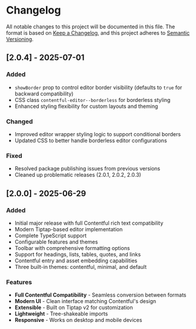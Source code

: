 # Changelog

All notable changes to this project will be documented in this file.
The format is based on [Keep a Changelog](https://keepachangelog.com/en/1.0.0/),
and this project adheres to [Semantic Versioning](https://semver.org/spec/v2.0.0.html).

## [2.0.4] - 2025-07-01

### Added
- `showBorder` prop to control editor border visibility (defaults to `true` for backward compatibility)
- CSS class `contentful-editor--borderless` for borderless styling
- Enhanced styling flexibility for custom layouts and theming

### Changed
- Improved editor wrapper styling logic to support conditional borders
- Updated CSS to better handle borderless editor configurations

### Fixed
- Resolved package publishing issues from previous versions
- Cleaned up problematic releases (2.0.1, 2.0.2, 2.0.3)

## [2.0.0] - 2025-06-29

### Added
- Initial major release with full Contentful rich text compatibility
- Modern Tiptap-based editor implementation
- Complete TypeScript support
- Configurable features and themes
- Toolbar with comprehensive formatting options
- Support for headings, lists, tables, quotes, and links
- Contentful entry and asset embedding capabilities
- Three built-in themes: contentful, minimal, and default

### Features
- **Full Contentful Compatibility** - Seamless conversion between formats
- **Modern UI** - Clean interface matching Contentful's design
- **Extensible** - Built on Tiptap v2 for customization
- **Lightweight** - Tree-shakeable imports
- **Responsive** - Works on desktop and mobile devices